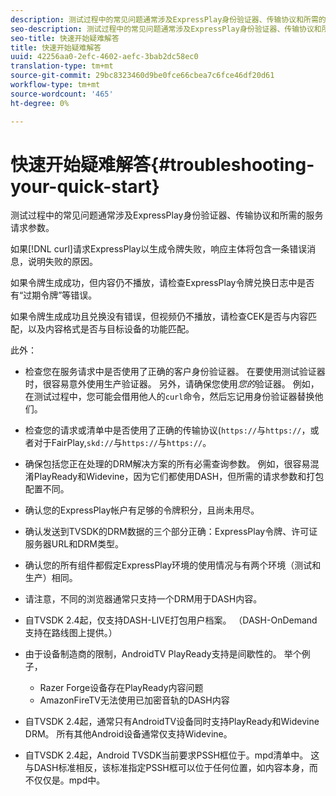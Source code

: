 ```yaml
---
description: 测试过程中的常见问题通常涉及ExpressPlay身份验证器、传输协议和所需的服务请求参数。
seo-description: 测试过程中的常见问题通常涉及ExpressPlay身份验证器、传输协议和所需的服务请求参数。
seo-title: 快速开始疑难解答
title: 快速开始疑难解答
uuid: 42256aa0-2efc-4602-aefc-3bab2dc58ec0
translation-type: tm+mt
source-git-commit: 29bc8323460d9be0fce66cbea7c6fce46df20d61
workflow-type: tm+mt
source-wordcount: '465'
ht-degree: 0%

---
```



# 快速开始疑难解答{#troubleshooting-your-quick-start}

测试过程中的常见问题通常涉及ExpressPlay身份验证器、传输协议和所需的服务请求参数。

如果[!DNL curl]请求ExpressPlay以生成令牌失败，响应主体将包含一条错误消息，说明失败的原因。

如果令牌生成成功，但内容仍不播放，请检查ExpressPlay令牌兑换日志中是否有“过期令牌”等错误。

如果令牌生成成功且兑换没有错误，但视频仍不播放，请检查CEK是否与内容匹配，以及内容格式是否与目标设备的功能匹配。

此外：

* 检查您在服务请求中是否使用了正确的客户身份验证器。 在要使用测试验证器时，很容易意外使用生产验证器。 另外，请确保您使用&#x200B;*您的*&#x200B;验证器。 例如，在测试过程中，您可能会借用他人的`curl`命令，然后忘记用身份验证器替换他们。

* 检查您的请求或清单中是否使用了正确的传输协议(`https://`与`https://`，或者对于FairPlay,`skd://`与`https://`与`https://`。

* 确保包括您正在处理的DRM解决方案的所有必需查询参数。 例如，很容易混淆PlayReady和Widevine，因为它们都使用DASH，但所需的请求参数和打包配置不同。
* 确认您的ExpressPlay帐户有足够的令牌积分，且尚未用尽。
* 确认发送到TVSDK的DRM数据的三个部分正确：ExpressPlay令牌、许可证服务器URL和DRM类型。
* 确认您的所有组件都假定ExpressPlay环境的使用情况与有两个环境（测试和生产）相同。
* 请注意，不同的浏览器通常只支持一个DRM用于DASH内容。
* 自TVSDK 2.4起，仅支持DASH-LIVE打包用户档案。 （DASH-OnDemand支持在路线图上提供。）
* 由于设备制造商的限制，AndroidTV PlayReady支持是间歇性的。 举个例子，

   * Razer Forge设备存在PlayReady内容问题
   * AmazonFireTV无法使用已加密音轨的DASH内容

* 自TVSDK 2.4起，通常只有AndroidTV设备同时支持PlayReady和Widevine DRM。 所有其他Android设备通常仅支持Widevine。
* 自TVSDK 2.4起，Android TVSDK当前要求PSSH框位于。mpd清单中。 这与DASH标准相反，该标准指定PSSH框可以位于任何位置，如内容本身，而不仅仅是。mpd中。

